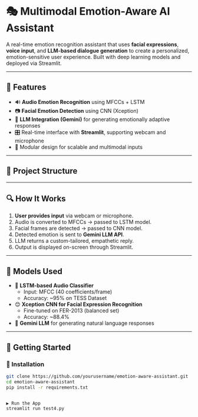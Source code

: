 # 🎭 Multimodal Emotion-Aware AI Assistant

A real-time emotion recognition assistant that uses **facial expressions**, **voice input**, and **LLM-based dialogue generation** to create a personalized, emotion-sensitive user experience. Built with deep learning models and deployed via Streamlit.

---

## 🧠 Features

- 🔊 **Audio Emotion Recognition** using MFCCs + LSTM  
- 📷 **Facial Emotion Detection** using CNN (Xception)  
- 💬 **LLM Integration (Gemini)** for generating emotionally adaptive responses  
- 🎛️ Real-time interface with **Streamlit**, supporting webcam and microphone  
- 🧩 Modular design for scalable and multimodal inputs

---

## 📁 Project Structure


---

## 🔍 How It Works

1. **User provides input** via webcam or microphone.
2. Audio is converted to MFCCs → passed to LSTM model.
3. Facial frames are detected → passed to CNN model.
4. Detected emotion is sent to **Gemini LLM API**.
5. LLM returns a custom-tailored, empathetic reply.
6. Output is displayed on-screen through Streamlit.

---

## 🧪 Models Used

- 🎤 **LSTM-based Audio Classifier**
  - Input: MFCC (40 coefficients/frame)
  - Accuracy: ~95% on TESS Dataset
- 😊 **Xception CNN for Facial Expression Recognition**
  - Fine-tuned on FER-2013 (balanced set)
  - Accuracy: ~88.4%
- 💬 **Gemini LLM** for generating natural language responses

---

## 🚀 Getting Started

### 🔧 Installation

```bash
git clone https://github.com/yourusername/emotion-aware-assistant.git
cd emotion-aware-assistant
pip install -r requirements.txt


▶️ Run the App
streamlit run test4.py
